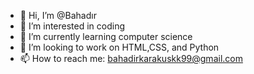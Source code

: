 - 👋 Hi, I’m @Bahadır
- 👀 I’m interested in coding 
- 🌱 I’m currently learning computer science
- 💞️ I’m looking to work on HTML,CSS, and Python
- 📫 How to reach me: bahadirkarakuskk99@gmail.com

<!---
bahadir11/bahadir11 is a ✨ special ✨ repository because its `README.md` (this file) appears on your GitHub profile.
You can click the Preview link to take a look at your changes.
--->
